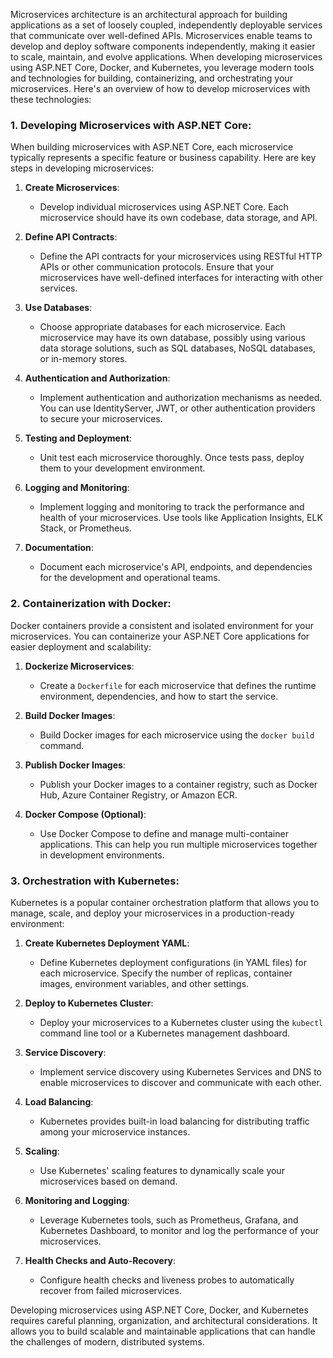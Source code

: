 Microservices architecture is an architectural approach for building applications as a set of loosely coupled, independently deployable services that communicate over well-defined APIs. Microservices enable teams to develop and deploy software components independently, making it easier to scale, maintain, and evolve applications. When developing microservices using ASP.NET Core, Docker, and Kubernetes, you leverage modern tools and technologies for building, containerizing, and orchestrating your microservices. Here's an overview of how to develop microservices with these technologies:

### 1. Developing Microservices with ASP.NET Core:

When building microservices with ASP.NET Core, each microservice typically represents a specific feature or business capability. Here are key steps in developing microservices:

1. **Create Microservices**:
   - Develop individual microservices using ASP.NET Core. Each microservice should have its own codebase, data storage, and API.

2. **Define API Contracts**:
   - Define the API contracts for your microservices using RESTful HTTP APIs or other communication protocols. Ensure that your microservices have well-defined interfaces for interacting with other services.

3. **Use Databases**:
   - Choose appropriate databases for each microservice. Each microservice may have its own database, possibly using various data storage solutions, such as SQL databases, NoSQL databases, or in-memory stores.

4. **Authentication and Authorization**:
   - Implement authentication and authorization mechanisms as needed. You can use IdentityServer, JWT, or other authentication providers to secure your microservices.

5. **Testing and Deployment**:
   - Unit test each microservice thoroughly. Once tests pass, deploy them to your development environment.

6. **Logging and Monitoring**:
   - Implement logging and monitoring to track the performance and health of your microservices. Use tools like Application Insights, ELK Stack, or Prometheus.

7. **Documentation**:
   - Document each microservice's API, endpoints, and dependencies for the development and operational teams.

### 2. Containerization with Docker:

Docker containers provide a consistent and isolated environment for your microservices. You can containerize your ASP.NET Core applications for easier deployment and scalability:

1. **Dockerize Microservices**:
   - Create a `Dockerfile` for each microservice that defines the runtime environment, dependencies, and how to start the service.

2. **Build Docker Images**:
   - Build Docker images for each microservice using the `docker build` command.

3. **Publish Docker Images**:
   - Publish your Docker images to a container registry, such as Docker Hub, Azure Container Registry, or Amazon ECR.

4. **Docker Compose (Optional)**:
   - Use Docker Compose to define and manage multi-container applications. This can help you run multiple microservices together in development environments.

### 3. Orchestration with Kubernetes:

Kubernetes is a popular container orchestration platform that allows you to manage, scale, and deploy your microservices in a production-ready environment:

1. **Create Kubernetes Deployment YAML**:
   - Define Kubernetes deployment configurations (in YAML files) for each microservice. Specify the number of replicas, container images, environment variables, and other settings.

2. **Deploy to Kubernetes Cluster**:
   - Deploy your microservices to a Kubernetes cluster using the `kubectl` command line tool or a Kubernetes management dashboard.

3. **Service Discovery**:
   - Implement service discovery using Kubernetes Services and DNS to enable microservices to discover and communicate with each other.

4. **Load Balancing**:
   - Kubernetes provides built-in load balancing for distributing traffic among your microservice instances.

5. **Scaling**:
   - Use Kubernetes' scaling features to dynamically scale your microservices based on demand.

6. **Monitoring and Logging**:
   - Leverage Kubernetes tools, such as Prometheus, Grafana, and Kubernetes Dashboard, to monitor and log the performance of your microservices.

7. **Health Checks and Auto-Recovery**:
   - Configure health checks and liveness probes to automatically recover from failed microservices.

Developing microservices using ASP.NET Core, Docker, and Kubernetes requires careful planning, organization, and architectural considerations. It allows you to build scalable and maintainable applications that can handle the challenges of modern, distributed systems.